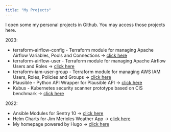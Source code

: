 ```yaml
---
title: "My Projects"
---
```


I open some my personal projects in Github. You may access those projects here.


2023:

- terraform-airflow-config - Terraform module for managing Apache Airflow Variables, Pools and Connections -> [click here](https://registry.terraform.io/modules/ridwanbejo/config/airflow/latest?tab=inputs)
- terraform-airflow-user - Terraform module for managing Apache Airflow Users and Roles -> [click here](https://registry.terraform.io/modules/ridwanbejo/user/airflow/latest?tab=inputs)
- terraform-iam-user-group - Terraform module for managing AWS IAM Users, Roles, Policies and Groups -> [click here](https://registry.terraform.io/modules/ridwanbejo/iam-user-group/aws/latest?tab=inputs)
- Plausible - Python API Wrapper for Plausible API -> [click here](https://github.com/ridwanbejo/plausible-py)
- Kubus - Kubernetes security scanner prototype based on CIS benchmark -> [click here](https://github.com/ridwanbejo/kubus/)

2022:

- Ansible Modules for Sentry 10 -> [click here](https://github.com/ridwanbejo/ridwanbejo.sentry)
- Helm Charts for Jim Merioles Weather App -> [click here](https://github.com/ridwanbejo/jimmerioles-weather-app-chart)
- My homepage powered by Hugo -> [click here](https://github.com/ridwanbejo/ridwanbejo-homepage)